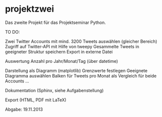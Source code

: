 projektzwei
===========

Das zweite Projekt für das Projektseminar Python.

TO DO:

Zwei Twitter Accounts mit mind. 3200 Tweets auswählen (gleicher Bereich)
Zugriff auf Twitter-API mit Hilfe von tweepy
Gesammelte Tweets in geeigneter Struktur speichern
Export in externe Datei

Auswertung
  Anzahl pro Jahr/Monat/Tag (über datetime)
  
Darstellung als Diagramm (matplotlib)
  Grenzwerte festlegen
  Geeignete Diagramma auswählen
    Balken für Tweets pro Monat als Vergleich für beide Accounts
    ...

Dokumentation (Sphinx, siehe Aufgabenstellung)

Export (HTML, PDF mit LaTeX)

Abgabe: 19.11.2013

